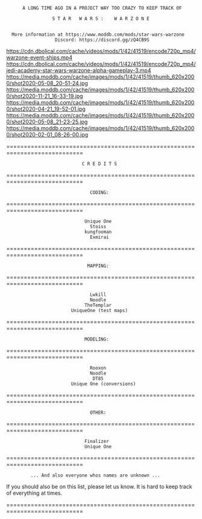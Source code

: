 

          A LONG TIME AGO IN A PROJECT WAY TOO CRAZY TO KEEP TRACK OF

                     S T A R   W A R S :    W A R Z O N E


      More information at https://www.moddb.com/mods/star-wars-warzone
                      Discord: https://discord.gg/zQ4CB9S


https://cdn.dbolical.com/cache/videos/mods/1/42/41519/encode720p_mp4/warzone-event-ships.mp4
https://cdn.dbolical.com/cache/videos/mods/1/42/41519/encode720p_mp4/jedi-academy-star-wars-warzone-alpha-gameplay-3.mp4
https://media.moddb.com/cache/images/mods/1/42/41519/thumb_620x2000/shot2020-05-08_20-51-24.jpg
https://media.moddb.com/cache/images/mods/1/42/41519/thumb_620x2000/shot2020-11-21_16-33-19.jpg
https://media.moddb.com/cache/images/mods/1/42/41519/thumb_620x2000/shot2020-04-21_19-52-01.jpg
https://media.moddb.com/cache/images/mods/1/42/41519/thumb_620x2000/shot2020-05-08_21-23-25.jpg
https://media.moddb.com/cache/images/mods/1/42/41519/thumb_620x2000/shot2020-02-01_08-26-00.jpg


============================================================================

                                C R E D I T S

============================================================================

                                   CODING:

============================================================================                          


                                 Unique One
                                   Stoiss
                                 kungfooman
                                   Exmirai


============================================================================

                                  MAPPING:

============================================================================


                                   Lwkill
                                   Noodle
                                 TheTemplar
                            UniqueOne (test maps)


============================================================================

                                 MODELING:

============================================================================


                                   Rooxon
                                   Noodle
                                    DT85
                            Unique One (conversions)


============================================================================

                                   OTHER:

============================================================================


                                 Finalizer
                                 Unique One


============================================================================


             ... And also everyone whos names are unknown ...

  If you should also be on this list, please let us know. It is hard to keep
                      track of everything at times.


============================================================================

